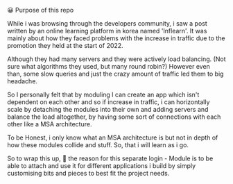 :grinning: Purpose of this repo

While i was browsing through the developers community, i saw a post written by an online learning platform in korea named 'Inflearn'.
It was mainly about how they faced problems with the increase in traffic due to the promotion they held at the start of 2022.

Although they had many servers and they were actively load balancing. (Not sure what algorithms they used, but many round robin?)
However even than, some slow queries and just the crazy amount of traffic led them to big headache.

So I personally felt that by moduling I can create an app which isn't dependent on each other 
and so if increase in traffic, i can horizontally scale by detaching the modules into their own and adding servers 
and balance the load altogether, by having some sort of connections with each other like a MSA architecture.

To be Honest, i only know what an MSA architecture is but not in depth of how these modules collide and stuff.
So, that i will learn as i go. 

So to wrap this up, 
:speech_balloon: the reason for this separate login - Module is to be able to attach and use it for different applications i build 
by simply customising bits and pieces to best fit the project needs.
